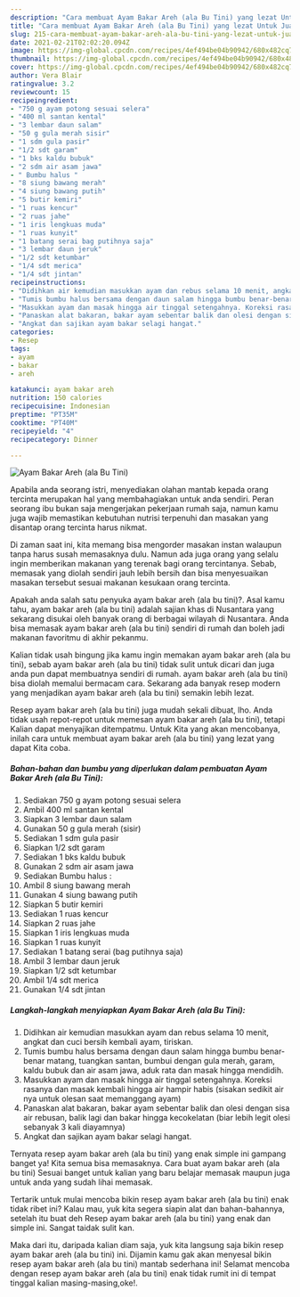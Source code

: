 ```yaml
---
description: "Cara membuat Ayam Bakar Areh (ala Bu Tini) yang lezat Untuk Jualan"
title: "Cara membuat Ayam Bakar Areh (ala Bu Tini) yang lezat Untuk Jualan"
slug: 215-cara-membuat-ayam-bakar-areh-ala-bu-tini-yang-lezat-untuk-jualan
date: 2021-02-21T02:02:20.094Z
image: https://img-global.cpcdn.com/recipes/4ef494be04b90942/680x482cq70/ayam-bakar-areh-ala-bu-tini-foto-resep-utama.jpg
thumbnail: https://img-global.cpcdn.com/recipes/4ef494be04b90942/680x482cq70/ayam-bakar-areh-ala-bu-tini-foto-resep-utama.jpg
cover: https://img-global.cpcdn.com/recipes/4ef494be04b90942/680x482cq70/ayam-bakar-areh-ala-bu-tini-foto-resep-utama.jpg
author: Vera Blair
ratingvalue: 3.2
reviewcount: 15
recipeingredient:
- "750 g ayam potong sesuai selera"
- "400 ml santan kental"
- "3 lembar daun salam"
- "50 g gula merah sisir"
- "1 sdm gula pasir"
- "1/2 sdt garam"
- "1 bks kaldu bubuk"
- "2 sdm air asam jawa"
- " Bumbu halus "
- "8 siung bawang merah"
- "4 siung bawang putih"
- "5 butir kemiri"
- "1 ruas kencur"
- "2 ruas jahe"
- "1 iris lengkuas muda"
- "1 ruas kunyit"
- "1 batang serai bag putihnya saja"
- "3 lembar daun jeruk"
- "1/2 sdt ketumbar"
- "1/4 sdt merica"
- "1/4 sdt jintan"
recipeinstructions:
- "Didihkan air kemudian masukkan ayam dan rebus selama 10 menit, angkat dan cuci bersih kembali ayam, tiriskan."
- "Tumis bumbu halus bersama dengan daun salam hingga bumbu benar-benar matang, tuangkan santan, bumbui dengan gula merah, garam, kaldu bubuk dan air asam jawa, aduk rata dan masak hingga mendidih."
- "Masukkan ayam dan masak hingga air tinggal setengahnya. Koreksi rasanya dan masak kembali hingga air hampir habis (sisakan sedikit air nya untuk olesan saat memanggang ayam)"
- "Panaskan alat bakaran, bakar ayam sebentar balik dan olesi dengan sisa air rebusan, balik lagi dan bakar hingga kecokelatan (biar lebih legit olesi sebanyak 3 kali diayamnya)"
- "Angkat dan sajikan ayam bakar selagi hangat."
categories:
- Resep
tags:
- ayam
- bakar
- areh

katakunci: ayam bakar areh 
nutrition: 150 calories
recipecuisine: Indonesian
preptime: "PT35M"
cooktime: "PT40M"
recipeyield: "4"
recipecategory: Dinner

---
```



![Ayam Bakar Areh (ala Bu Tini)](https://img-global.cpcdn.com/recipes/4ef494be04b90942/680x482cq70/ayam-bakar-areh-ala-bu-tini-foto-resep-utama.jpg)

Apabila anda seorang istri, menyediakan olahan mantab kepada orang tercinta merupakan hal yang membahagiakan untuk anda sendiri. Peran seorang ibu bukan saja mengerjakan pekerjaan rumah saja, namun kamu juga wajib memastikan kebutuhan nutrisi terpenuhi dan masakan yang disantap orang tercinta harus nikmat.

Di zaman  saat ini, kita memang bisa mengorder masakan instan walaupun tanpa harus susah memasaknya dulu. Namun ada juga orang yang selalu ingin memberikan makanan yang terenak bagi orang tercintanya. Sebab, memasak yang diolah sendiri jauh lebih bersih dan bisa menyesuaikan masakan tersebut sesuai makanan kesukaan orang tercinta. 



Apakah anda salah satu penyuka ayam bakar areh (ala bu tini)?. Asal kamu tahu, ayam bakar areh (ala bu tini) adalah sajian khas di Nusantara yang sekarang disukai oleh banyak orang di berbagai wilayah di Nusantara. Anda bisa memasak ayam bakar areh (ala bu tini) sendiri di rumah dan boleh jadi makanan favoritmu di akhir pekanmu.

Kalian tidak usah bingung jika kamu ingin memakan ayam bakar areh (ala bu tini), sebab ayam bakar areh (ala bu tini) tidak sulit untuk dicari dan juga anda pun dapat membuatnya sendiri di rumah. ayam bakar areh (ala bu tini) bisa diolah memalui bermacam cara. Sekarang ada banyak resep modern yang menjadikan ayam bakar areh (ala bu tini) semakin lebih lezat.

Resep ayam bakar areh (ala bu tini) juga mudah sekali dibuat, lho. Anda tidak usah repot-repot untuk memesan ayam bakar areh (ala bu tini), tetapi Kalian dapat menyajikan ditempatmu. Untuk Kita yang akan mencobanya, inilah cara untuk membuat ayam bakar areh (ala bu tini) yang lezat yang dapat Kita coba.

<!--inarticleads1-->

##### Bahan-bahan dan bumbu yang diperlukan dalam pembuatan Ayam Bakar Areh (ala Bu Tini):

1. Sediakan 750 g ayam potong sesuai selera
1. Ambil 400 ml santan kental
1. Siapkan 3 lembar daun salam
1. Gunakan 50 g gula merah (sisir)
1. Sediakan 1 sdm gula pasir
1. Siapkan 1/2 sdt garam
1. Sediakan 1 bks kaldu bubuk
1. Gunakan 2 sdm air asam jawa
1. Sediakan  Bumbu halus :
1. Ambil 8 siung bawang merah
1. Gunakan 4 siung bawang putih
1. Siapkan 5 butir kemiri
1. Sediakan 1 ruas kencur
1. Siapkan 2 ruas jahe
1. Siapkan 1 iris lengkuas muda
1. Siapkan 1 ruas kunyit
1. Sediakan 1 batang serai (bag putihnya saja)
1. Ambil 3 lembar daun jeruk
1. Siapkan 1/2 sdt ketumbar
1. Ambil 1/4 sdt merica
1. Gunakan 1/4 sdt jintan




<!--inarticleads2-->

##### Langkah-langkah menyiapkan Ayam Bakar Areh (ala Bu Tini):

1. Didihkan air kemudian masukkan ayam dan rebus selama 10 menit, angkat dan cuci bersih kembali ayam, tiriskan.
1. Tumis bumbu halus bersama dengan daun salam hingga bumbu benar-benar matang, tuangkan santan, bumbui dengan gula merah, garam, kaldu bubuk dan air asam jawa, aduk rata dan masak hingga mendidih.
1. Masukkan ayam dan masak hingga air tinggal setengahnya. Koreksi rasanya dan masak kembali hingga air hampir habis (sisakan sedikit air nya untuk olesan saat memanggang ayam)
1. Panaskan alat bakaran, bakar ayam sebentar balik dan olesi dengan sisa air rebusan, balik lagi dan bakar hingga kecokelatan (biar lebih legit olesi sebanyak 3 kali diayamnya)
1. Angkat dan sajikan ayam bakar selagi hangat.




Ternyata resep ayam bakar areh (ala bu tini) yang enak simple ini gampang banget ya! Kita semua bisa memasaknya. Cara buat ayam bakar areh (ala bu tini) Sesuai banget untuk kalian yang baru belajar memasak maupun juga untuk anda yang sudah lihai memasak.

Tertarik untuk mulai mencoba bikin resep ayam bakar areh (ala bu tini) enak tidak ribet ini? Kalau mau, yuk kita segera siapin alat dan bahan-bahannya, setelah itu buat deh Resep ayam bakar areh (ala bu tini) yang enak dan simple ini. Sangat taidak sulit kan. 

Maka dari itu, daripada kalian diam saja, yuk kita langsung saja bikin resep ayam bakar areh (ala bu tini) ini. Dijamin kamu gak akan menyesal bikin resep ayam bakar areh (ala bu tini) mantab sederhana ini! Selamat mencoba dengan resep ayam bakar areh (ala bu tini) enak tidak rumit ini di tempat tinggal kalian masing-masing,oke!.

